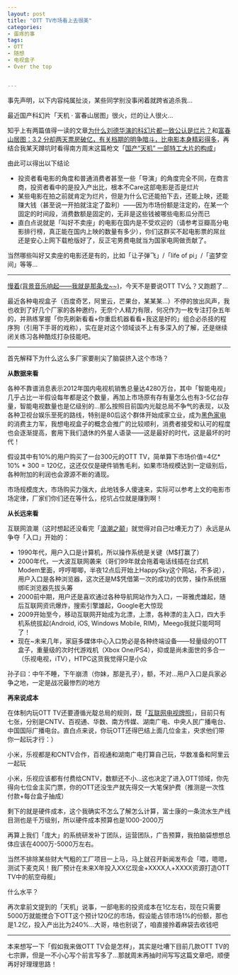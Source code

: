 ```yaml
---
layout: post
title: "OTT TV市场看上去很美"
categories:
- 蛋疼的事
tags:
- OTT
- 随想
- 电视盒子
- Over the top


---
```


事先声明，以下内容纯属扯淡，某些同学别没事闲着就跨省追杀我…

最近国产科幻片「天机 · 富春山居图」很火，烂的让人很火…

知乎上有两篇值得一读的文章[为什么刘德华演的科幻片都一致公认是烂片？](http://www.zhihu.com/question/21188902/answer/17479187?from=duzhihu)和[富春山居图：3.2 分却两天票房破亿，有关档期的明争暗斗，比电影本身精彩得多](http://daily.zhihu.com/story/788?utm_campaign=in_app_share&utm_medium=iOS&utm_source=weibo)，再结合我某天蹲坑时看得南方周末这篇枪文「[国产“天机”
一部特工大片的构成](http://www.infzm.com/content/91265)」

由此可以得出以下结论

* 投资者看电影的角度和普通消费者甚至一些「导演」的角度完全不同，在商言商，投资者看中的是投入产出比，根本不Care这部电影是否是烂片
* 某些电影在拍之前就肯定为烂片，但是为什么它还能拍下去，还能上映，还能赚大钱（甚至说一开拍就注定了盈利）——因为市场份额是注定的，在某一个固定的时间段，消费数额是固定的，无非是这些钱被哪些电影瓜分而已
* 直白点说就是「叫好不卖座」的电影在国内是不受欢迎的（请参考豆瓣高分电影排行榜，真正能在国内上映的数量有多少），你们这群买不起电影票的屌丝还是安心上网下载枪版好了，反正宅男费电就当为国家电网做贡献了。

当然哪些叫好又卖座的电影还是有的，比如「让子弹飞」/「life of pi」/「盗梦空间」等等…

----

[慢着(背景音乐响起——我就是那条龙~~)](http://www.xiami.com/song/376028?spm=0.0.0.0.NlEgf2)，今天不是要说OTT TV么？又跑题了…

最近各种电视盒子（百度奇艺，阿里云，芒果台，某某某…）不停的放出风声，我也收到了好几个厂家的各种邀约，无奈个人精力有限，何况作为一枚专注打杂五年的，并熟练掌握「你先刷新看看+你重启机器看看+我这是好的」组合必杀技的程序狗（引用下手哥的戏称），实在是对这个领域谈不上有多深入的了解，还是继续闭关练习各种酷炫打杂技能吧。

----

首先解释下为什么这么多厂家要削尖了脑袋挤入这个市场？

**从数据来看**

各种不靠谱消息表示2012年国内电视机销售总量达4280万台，其中「智能电视」几乎占比一半假设每年都是这个数量，再加上市场原有存有量怎么也有3-5亿台存量，智能电视数量也是亿级别的…那么按照目前国内光靛总局不争气的表现，以及各种卫视台娱乐至死的路线，特别是80后这个群体开始成家立业，成为[黑色家电](http://zh.wikipedia.org/zh/%E5%AE%B6%E7%94%A8%E7%94%B5%E5%99%A8)的消费主力军，我想电视盒子的概念会推广的比较顺利，消费者接受和认可的程度也会逐渐提高，套用下我们退休的外星人语录——这是最好的时代，这是最坏的时代！

假设其中有10%的用户购买了一台300元的OTT TV，简单算下市场价值=4亿* 10% * 300 = 120亿，这还仅仅是硬件销售毛利，如果市场规模达到一定级别后，各种附加的利润也会源源不断的涌现。

市场规模庞大，市场购买力强大，此地钱多人傻速来，实际可以参考上文的电影市场定律，厂家们你们还在等什么，挖坑占位就是赚到啊！

**从长远来看**

互联网浪潮（这时想起还没看完「[浪潮之颠](http://book.douban.com/subject/6709783/)」就觉得对自己吐嘈无力了）永远是从争夺「入口」开始的：

* 1990年代，用户入口是计算机，所以操作系统是关键（M$打赢了）
* 2000年代，一大波互联网袭来（哥们99年就会拖着电话线插在台式机Modem里面，哼哼唧唧，半夜12点后开始上HappySky这个网站，不多说），用户入口是各种浏览器，这次还是M$凭借第一次的成功的优势，操作系统捆绑IE浏览器先拔头筹
* 2000前中期，用户还是喜欢通过各种导航网站作为入口，一哥雅虎雄起，随后互联网资讯爆炸，搜索引擎雄起，Google老大惊现
* 2009开始至今，移动互联网开始成为北漂，上漂，各种漂的主入口，四大手机系统拔起(Android, iOS, Windows Mobile, RIM)，Meego我就只能呵呵了！
* 现在~未来几年，家庭多媒体中心入口势必是各种终端设备——轻量级的OTT盒子，重量级的次时代游戏机（Xbox One/PS4），抑或是尚未面世的多合一（乐视电视，iTV），HTPC这货我觉得只是小众

孙子曰：中午不睡，下午崩溃（你妹，那是孔子），额，不对…用户入口是兵家必争之地，一定是战况最惨烈的地方

**再来说成本**

在体制内玩OTT TV还要遵循光靛总局的规则，既「[互联网电视牌照](http://baike.baidu.com/view/3400476.htm)」，目前只有七张，分别是CNTV、百视通、华数、南方传媒、湖南广电、中央人民广播电台、中国国际广播电台。直白点来说，你玩OTT还得巴结上面几位金主，央求他们带你一起玩才行：）

小米，乐视都是和CNTV合作，百视通和湖南广电打算自己玩，华数准备和阿里云一起玩

小米，乐视应该都有付费给CNTV，数额还不小…这也决定了进入OTT领域，你先得向七位金主买门票，你的OTT还没生产就先得交一大笔保护费（推测是一次性付款+每台盒子抽成）

剩下的就是硬件成本，这个我确实不怎么了解怎么计算，富士康的一条流水生产线目测也是千万级别，所以硬件成本预算也是1000-2000万

再算上我们「庞大」的系统研发补丁团队，运营团队，广告预算，我拍脑袋想想总体应该在4000万-5000万左右。

当然不排除某些财大气粗的工厂项目一上马，马上就召开新闻发布会「喂，嗯嗯，测试下麦克风！我厂预计在未来X年投入XX亿现金+XXXX人+XXXX资源打造OTT TV中的航空母舰」

什么水平？

再次拿前文提到的「天机」说事，一部电影的投资成本在1亿左右，现在只需要5000万就能搅合下OTT这个预计120亿的市场，假设能占领市场1%的份额，那也是1.2亿，投入产出比为240%…大哥，啥也别说了，咱直接拎着麻袋去收钱吧

----

本来想写一下「假如我来做OTT TV会是怎样」，其实是吐嘈下目前几款OTT TV的七宗罪，但是一不小心写个前言写多了...那就周末再抽时间写写这篇文章吧，顺便再好好理理思路！